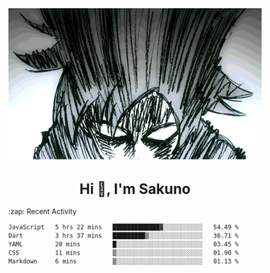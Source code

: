 <body>
<h1 align="center"></h1>
<br>
<div align="center">
<img width="auto" height="300" src="Img/mobFreakoutLonger.gif"/>
</div>
</div>
<h1 align="center">Hi 👋, I'm Sakuno</h1>
:zap: Recent Activity

<!--START_SECTION:waka-->

```txt
JavaScript   5 hrs 22 mins   █████████████▓░░░░░░░░░░░   54.49 %
Dart         3 hrs 37 mins   █████████▒░░░░░░░░░░░░░░░   36.71 %
YAML         20 mins         █░░░░░░░░░░░░░░░░░░░░░░░░   03.45 %
CSS          11 mins         ▒░░░░░░░░░░░░░░░░░░░░░░░░   01.90 %
Markdown     6 mins          ▒░░░░░░░░░░░░░░░░░░░░░░░░   01.13 %
```

<!--END_SECTION:waka-->
